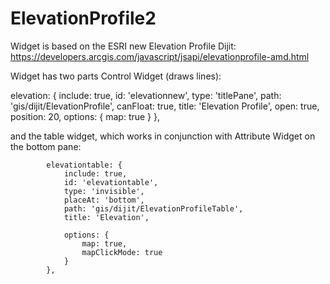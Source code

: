 # ElevationProfile2
Widget is based on the ESRI new Elevation Profile Dijit:
https://developers.arcgis.com/javascript/jsapi/elevationprofile-amd.html

Widget has two parts Control Widget (draws lines):


elevation: {
	include: true,
	id: 'elevationnew',
	type: 'titlePane',
	path: 'gis/dijit/ElevationProfile',
	canFloat: true,
	title: 'Elevation Profile',
	open: true,
	position: 20,
	options: {
                map: true
		}
	},

and the table widget, which works in conjunction with Attribute Widget on the bottom pane:
	
			elevationtable: {
			    include: true,
			    id: 'elevationtable',
			    type: 'invisible',
			    placeAt: 'bottom',
			    path: 'gis/dijit/ElevationProfileTable',
			    title: 'Elevation',

			    options: {
			        map: true,
			        mapClickMode: true
			    }
			},
	
	
